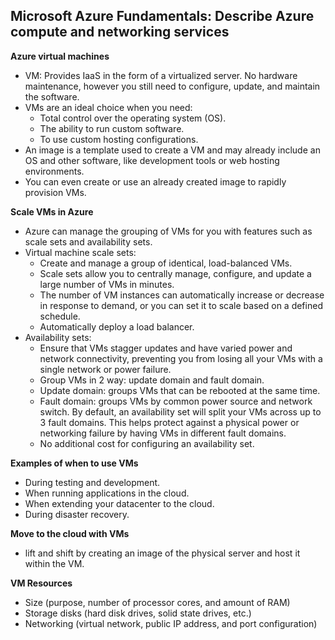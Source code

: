 ## Microsoft Azure Fundamentals: Describe Azure compute and networking services

**Azure virtual machines**
- VM: Provides IaaS in the form of a virtualized server. No hardware maintenance, however you still need to configure, update, and maintain the software.
- VMs are an ideal choice when you need:
    * Total control over the operating system (OS).
    * The ability to run custom software.
    * To use custom hosting configurations.
- An image is a template used to create a VM and may already include an OS and other software, like development tools or web hosting environments.
- You can even create or use an already created image to rapidly provision VMs.

**Scale VMs in Azure**
- Azure can manage the grouping of VMs for you with features such as scale sets and availability sets.
- Virtual machine scale sets: 
    * Create and manage a group of identical, load-balanced VMs.
    * Scale sets allow you to centrally manage, configure, and update a large number of VMs in minutes.
    * The number of VM instances can automatically increase or decrease in response to demand, or you can set it to scale based on a defined schedule.
    * Automatically deploy a load balancer.
- Availability sets:
    * Ensure that VMs stagger updates and have varied power and network connectivity, preventing you from losing all your VMs with a single network or power failure. 
    * Group VMs in 2 way: update domain and fault domain.
    * Update domain: groups VMs that can be rebooted at the same time. 
    * Fault domain: groups VMs by common power source and network switch. By default, an availability set will split your VMs across up to 3 fault domains. This helps protect against a physical power or networking failure by having VMs in different fault domains.
    * No additional cost for configuring an availability set.

**Examples of when to use VMs**
- During testing and development.
- When running applications in the cloud.
- When extending your datacenter to the cloud.
- During disaster recovery.

**Move to the cloud with VMs**
- lift and shift by creating an image of the physical server and host it within the VM.

**VM Resources**
- Size (purpose, number of processor cores, and amount of RAM)
- Storage disks (hard disk drives, solid state drives, etc.)
- Networking (virtual network, public IP address, and port configuration)